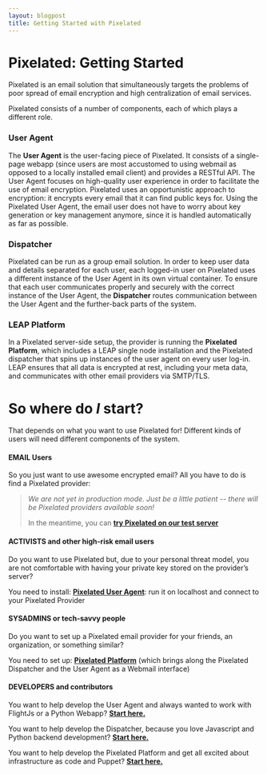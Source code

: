 ```yaml
---
layout: blogpost
title: Getting Started with Pixelated
---
```


Pixelated: Getting Started
==========================

Pixelated is an email solution that simultaneously targets the problems of poor spread of email encryption and high centralization of email services.

Pixelated consists of a number of components, each of which plays a different role.

### User Agent
The **User Agent** is the user-facing piece of Pixelated. It consists of a single-page webapp (since users are most accustomed to using webmail as opposed to a locally installed email client) and provides a RESTful API. The User Agent focuses on high-quality user experience in order to facilitate the use of email encryption. Pixelated uses an opportunistic approach to encryption: it encrypts every email that it can find public keys for. 
Using the Pixelated User Agent, the email user does not have to worry about key generation or key management anymore, since it is handled automatically as far as possible.

### Dispatcher
Pixelated can be run as a group email solution. In order to keep user data and details separated for each user, each logged-in user on Pixelated uses a different instance of the User Agent in its own virtual container. To ensure that each user communicates properly and securely with the correct instance of the User Agent, the **Dispatcher** routes communication between the User Agent and the further-back parts of the system. 

### LEAP Platform
In a Pixelated server-side setup, the provider is running the **Pixelated Platform**, which includes a LEAP single node installation and the Pixelated dispatcher that spins up instances of the user agent on every user log-in. LEAP ensures that all data is encrypted at rest, including your meta data, and communicates with other email providers via SMTP/TLS.

So where do *I* start?
======================

That depends on what you want to use Pixelated for! Different kinds of users will need different components of the system.

#### EMAIL Users
So you just want to use awesome encrypted email? 
All you have to do is find a Pixelated provider:

> *We are not yet in production mode. Just be a little patient -- there will be Pixelated providers available soon!*
>
> In the meantime, you can [**try Pixelated on our test server**][1]


#### ACTIVISTS and other high-risk email users
Do you want to use Pixelated but, due to your personal threat model, you are not comfortable with having your private key stored on the provider’s server?

You need to install: [**Pixelated User Agent**][2]: run it on localhost and connect to your Pixelated Provider

#### SYSADMINS or tech-savvy people

Do you want to set up a Pixelated email provider for your friends, an organization, or something similar?

You need to set up: [**Pixelated Platform**][3] (which brings along the Pixelated Dispatcher and the User Agent as a Webmail interface)

#### DEVELOPERS and contributors

You want to help develop the User Agent and always wanted to work with FlightJs or a Python Webapp?
[**Start here.**][2]

You want to help develop the Dispatcher, because you love Javascript and Python backend development?
[**Start here.**][4]

You want to help develop the Pixelated Platform and get all excited about infrastructure as code and Puppet?
[**Start here.**][3]

[1]: http://try.pixelated-project.org:8080
[2]: https://github.com/pixelated-project/pixelated-user-agent
[3]: https://github.com/pixelated-project/pixelated-platform
[4]: https://github.com/pixelated-project/pixelated-dispatcher